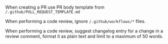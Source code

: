 When creating a PR use PR body template from `/.github/PULL_REQUEST_TEMPLATE.md` 

When performing a code review, ignore `/.github/workflows/*` files.

When performing a code review, suggest changelog entry for a change in a review comment,
format it as plain text and limit to a maximum of 50 words.
